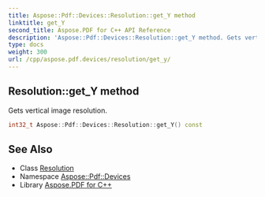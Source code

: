 ```yaml
---
title: Aspose::Pdf::Devices::Resolution::get_Y method
linktitle: get_Y
second_title: Aspose.PDF for C++ API Reference
description: 'Aspose::Pdf::Devices::Resolution::get_Y method. Gets vertical image resolution in C++.'
type: docs
weight: 300
url: /cpp/aspose.pdf.devices/resolution/get_y/
---
```

## Resolution::get_Y method


Gets vertical image resolution.

```cpp
int32_t Aspose::Pdf::Devices::Resolution::get_Y() const
```

## See Also

* Class [Resolution](../)
* Namespace [Aspose::Pdf::Devices](../../)
* Library [Aspose.PDF for C++](../../../)
